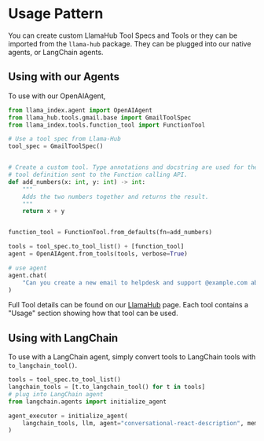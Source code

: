 # Usage Pattern

You can create custom LlamaHub Tool Specs and Tools or they can be imported from the `llama-hub` package. They can be plugged into our native agents, or LangChain agents.

## Using with our Agents

To use with our OpenAIAgent,

```python
from llama_index.agent import OpenAIAgent
from llama_hub.tools.gmail.base import GmailToolSpec
from llama_index.tools.function_tool import FunctionTool

# Use a tool spec from Llama-Hub
tool_spec = GmailToolSpec()


# Create a custom tool. Type annotations and docstring are used for the
# tool definition sent to the Function calling API.
def add_numbers(x: int, y: int) -> int:
    """
    Adds the two numbers together and returns the result.
    """
    return x + y


function_tool = FunctionTool.from_defaults(fn=add_numbers)

tools = tool_spec.to_tool_list() + [function_tool]
agent = OpenAIAgent.from_tools(tools, verbose=True)

# use agent
agent.chat(
    "Can you create a new email to helpdesk and support @example.com about a service outage"
)
```

Full Tool details can be found on our [LlamaHub](https://llamahub.ai) page. Each tool contains a "Usage" section showing how that tool can be used.

## Using with LangChain

To use with a LangChain agent, simply convert tools to LangChain tools with `to_langchain_tool()`.

```python
tools = tool_spec.to_tool_list()
langchain_tools = [t.to_langchain_tool() for t in tools]
# plug into LangChain agent
from langchain.agents import initialize_agent

agent_executor = initialize_agent(
    langchain_tools, llm, agent="conversational-react-description", memory=memory
)
```
